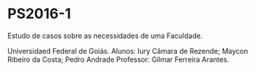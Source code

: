 # PS2016-1
Estudo de casos sobre as necessidades de uma Faculdade.

Universidaed Federal de Goiás.
Alunos: Iury Câmara de Rezende; Maycon Ribeiro da Costa; Pedro Andrade 
Professor: Gilmar Ferreira Arantes.
